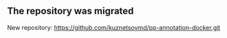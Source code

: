 The repository was migrated
---------------------------
New repository: https://github.com/kuznetsovmd/pp-annotation-docker.git
